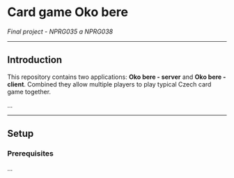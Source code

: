 # Card game Oko bere

*Final project - NPRG035 a NPRG038*

---

## Introduction

This repository contains two applications: **Oko bere - server** and **Oko bere - client**.
Combined they allow multiple players to play typical Czech card game together.

...

---

## Setup

### Prerequisites

...
